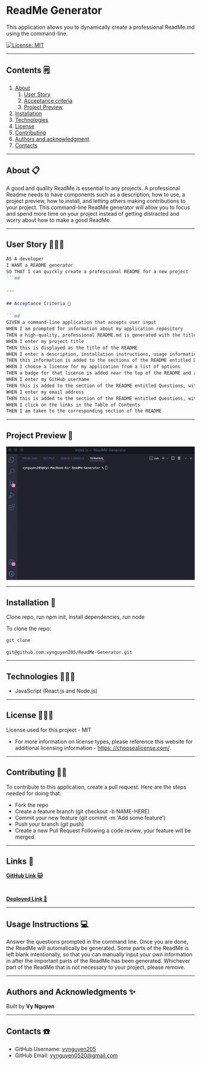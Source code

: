 
# ReadMe Generator

  This application allows you to dynamically create a professional ReadMe.md using the command-line. 

  [![License: MIT](https://img.shields.io/badge/License-MIT-yellow.svg)](https://opensource.org/licenses/MIT)

---

## Contents 🗒

1. [About](#about)
    1. [User Story](#user%20story)
    2. [Acceptance criteria](#acceptance%20criteria)
    3. [Project Preview](#project%20preview)
2. [Installation](#installation)
3. [Technologies](#technologies)
4. [License](#license)
5. [Contributing](#contributing)
6. [Authors and acknowledgment](#authors%20and%20acknowledgment)
7. [Contacts](#contacts)

---

## About 📋

A good and quality ReadMe is essential to any projects. A professional Readme needs to have components such as a description, how to use, a project preview, how to install, and letting others making contributions to your project. This command-line ReadMe generator will allow you to focus and spend more time on your project instead of getting distracted and worry about how to make a good ReadMe.

---

## User Story 👩🏻‍🏫

```md
AS A developer
I WANT a README generator
SO THAT I can quickly create a professional README for a new project
```md

---

## Acceptance Criteria 🌈

```md
GIVEN a command-line application that accepts user input
WHEN I am prompted for information about my application repository
THEN a high-quality, professional README.md is generated with the title of my project and sections entitled Description, Table of Contents, Installation, Usage, License, Contributing, Tests, and Questions
WHEN I enter my project title
THEN this is displayed as the title of the README
WHEN I enter a description, installation instructions, usage information, contribution guidelines, and test instructions
THEN this information is added to the sections of the README entitled Description, Installation, Usage, Contributing, and Tests
WHEN I choose a license for my application from a list of options
THEN a badge for that license is added near the top of the README and a notice is added to the section of the README entitled License that explains which license the application is covered under
WHEN I enter my GitHub username
THEN this is added to the section of the README entitled Questions, with a link to my GitHub profile
WHEN I enter my email address
THEN this is added to the section of the README entitled Questions, with instructions on how to reach me with additional questions
WHEN I click on the links in the Table of Contents
THEN I am taken to the corresponding section of the README
```

---

## Project Preview 📸

![Visual](/assets/GIF/ReadMeGen-SC.gif)

---

## Installation 📀

  Clone repo, run npm init, install dependencies, run node

  To clone the repo:

    git clone 
    
    git@github.com:vynguyen205/ReadMe-Generator.git

---

## Technologies 👩🏻‍🔧

- JavaScript (React.js and Node.js)

---

## License 👮🏻‍♀️
  License used for this project - MIT
  * For more information on license types, please reference this website
  for additional licensing information - [https: //choosealicense.com/](https://choosealicense.com/).

---

## Contributing 💃🏻

To contribute to this application, create a pull request.
  Here are the steps needed for doing that:
  - Fork the repo
  - Create a feature branch (git checkout -b NAME-HERE)
  - Commit your new feature (git commit -m 'Add some feature')
  - Push your branch (git push)
  - Create a new Pull Request
  Following a code review, your feature will be merged.

---

## Links 🔗 

**[GitHub Link 🐱](https://github.com/vynguyen205/ReadMe-Generator/tree/main)**

<br>

**[Deployed Link 👀](none)**

---

## Usage Instructions 💻

Answer the questions prompted in the command line. Once you are done, the ReadMe will automatically be generated. Some parts of the ReadMe is left blank intentionally, so that you can manually input your own information in after the important parts of the ReadMe has been generated. Whichever part of the ReadMe that is not necessary to your project, please remove. 

---

## Authors and Acknowledgments ✨

Built by **Vy Nguyen** 

---

## Contacts ☎️

- GitHub Username: [vynguyen205](https://github.com/vynguyen205)
- GitHub Email: vynguyen0520@gmail.com
  

